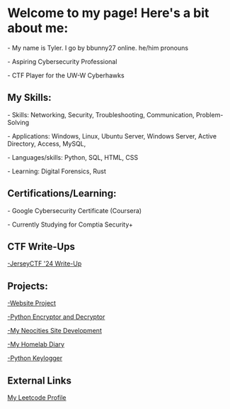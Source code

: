 <h1>Welcome to my page! Here's a bit about me:</h1>
<p>- My name is Tyler. I go by bbunny27 online. he/him pronouns</p>
<p>- Aspiring Cybersecurity Professional</p>
<p>- CTF Player for the UW-W Cyberhawks</p>
<h2>My Skills:</h2>
<p>- Skills: Networking, Security, Troubleshooting, Communication, Problem-Solving </p>
<p>- Applications: Windows, Linux, Ubuntu Server, Windows Server, Active Directory, Access, MySQL,  </p>
<p>- Languages/skills: Python, SQL, HTML, CSS</p>
<p>- Learning: Digital Forensics, Rust</p>
<h2>Certifications/Learning:</h2>
<p>- Google Cybersecurity Certificate (Coursera) </p>
<p>- Currently Studying for Comptia Security+</p>
<h2>CTF Write-Ups</h2>
<p><a href="https://github.com/bbunny27/JerseyCTF2024_WriteUps">-JerseyCTF '24 Write-Up</a></p>
<H2>Projects:</H2>
<p><a href="https://github.com/bbunny27/MyWebsite">-Website Project</a></p>
<p><a href="https://github.com/bbunny27/pyencryptdecrypt">-Python Encryptor and Decryptor</a></p>
<p><a href="https://github.com/bbunny27/NeoCitiesWebsite">-My Neocities Site Development</p>
<p><a href="https://github.com/bbunny27/HomeLabSetup">-My Homelab Diary</a></p>
<p><a href="https://github.com/bbunny27/Simple-Python-Keylogger">-Python Keylogger</a></p>
<h2>External Links</h2>
<a href="https://leetcode.com/bbunny27/">My Leetcode Profile</a>
